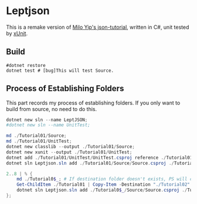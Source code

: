 # Leptjson

This is a remake version of [Milo Yip's json-tutorial](https://github.com/miloyip/json-tutorial), written in C#, unit tested by [xUnit](https://xunit.github.io/).

## Build

```batch
#dotnet restore
dotnet test # [bug]This will test Source.
```

## Process of Establishing Folders

This part records my process of establishing folders. If you only want to build from source, no need to do this.

```powershell
dotnet new sln --name LeptJSON;
#dotnet new sln --name UnitTest;

md ./Tutorial01/Source;
md ./Tutorial01/UnitTest;
dotnet new classlib --output ./Tutorial01/Source;
dotnet new xunit --output ./Tutorial01/UnitTest;
dotnet add ./Tutorial01/UnitTest/UnitTest.csproj reference ./Tutorial01/Source/Source.csproj;
dotnet sln Leptjson.sln add ./Tutorial01/Source/Source.csproj ./Tutorial01/UnitTest/UnitTest.csproj;

2..8 | % {
    md ./Tutorial0$_; # If destination folder doesn't exists, PS will copy the first folder's content and then copy other folders themselves.
    Get-ChildItem ./Tutorial01 | Copy-Item -Destination "./Tutorial02" -Recurse;
    dotnet sln Leptjson.sln add ./Tutorial0$_/Source/Source.csproj ./Tutorial0$_/UnitTest/UnitTest.csproj;
};
```
